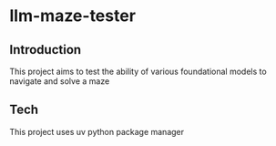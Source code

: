 # llm-maze-tester

## Introduction

This project aims to test the ability of various foundational models to navigate and solve a maze

## Tech

This project uses uv python package manager
